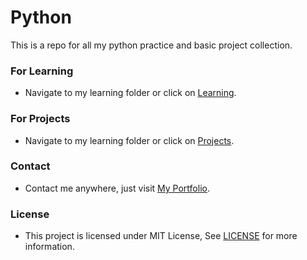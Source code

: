 # Python

This is a repo for all my python practice and basic project collection.

### For Learning

* Navigate to my learning folder or click on [Learning](/Learning).

### For Projects

* Navigate to my learning folder or click on [Projects](/Projects).

### Contact

* Contact me anywhere, just visit [My Portfolio](https://dishantisrani.github.io/Dishant-Portfolio/).

### License

* This project is licensed under MIT License, See [LICENSE](/LICENSE) for more information.
